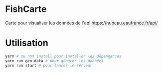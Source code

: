 # FishCarte
Carte pour visualiser les données de l'api https://hubeau.eaufrance.fr/api/

# Utilisation
```bash
yarn # ou npm install pour installer les dépendances
yarn run gen-data # pour générer les données
yarn run start # pour lancer le serveur
```